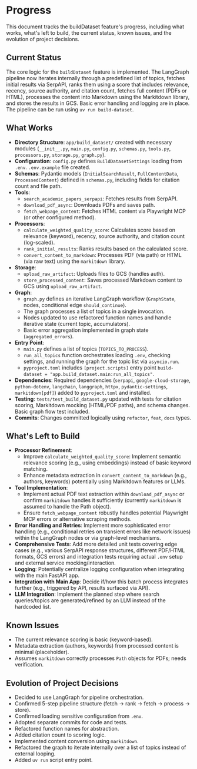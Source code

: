 # Progress

This document tracks the buildDataset feature's progress, including what works, what's left to build, the current status, known issues, and the evolution of project decisions.

## Current Status

The core logic for the `buildDataset` feature is implemented. The LangGraph pipeline now iterates internally through a predefined list of topics, fetches initial results via SerpAPI, ranks them using a score that includes relevance, recency, source authority, and citation count, fetches full content (PDFs or HTML), processes the content into Markdown using the Markitdown library, and stores the results in GCS. Basic error handling and logging are in place. The pipeline can be run using `uv run build-dataset`.

## What Works

- **Directory Structure**: `app/build_dataset/` created with necessary modules (`__init__.py`, `main.py`, `config.py`, `schemas.py`, `tools.py`, `processors.py`, `storage.py`, `graph.py`).
- **Configuration**: `config.py` defines `BuildDatasetSettings` loading from `.env`. `.env.example` file created.
- **Schemas**: Pydantic models (`InitialSearchResult`, `FullContentData`, `ProcessedContent`) defined in `schemas.py`, including fields for citation count and file path.
- **Tools**:
  - `search_academic_papers_serpapi`: Fetches results from SerpAPI.
  - `download_pdf_async`: Downloads PDFs and saves path.
  - `fetch_webpage_content`: Fetches HTML content via Playwright MCP (or other configured method).
- **Processors**:
  - `calculate_weighted_quality_score`: Calculates score based on relevance (keyword), recency, source authority, and citation count (log-scaled).
  - `rank_initial_results`: Ranks results based on the calculated score.
  - `convert_content_to_markdown`: Processes PDF (via path) or HTML (via raw text) using the `markitdown` library.
- **Storage**:
  - `upload_raw_artifact`: Uploads files to GCS (handles auth).
  - `store_processed_content`: Saves processed Markdown content to GCS using `upload_raw_artifact`.
- **Graph**:
  - `graph.py` defines an iterative LangGraph workflow (`GraphState`, nodes, conditional edge `should_continue`).
  - The graph processes a list of topics in a single invocation.
  - Nodes updated to use refactored function names and handle iterative state (current topic, accumulators).
  - Basic error aggregation implemented in graph state (`aggregated_errors`).
- **Entry Point**:
  - `main.py` defines a list of topics (`TOPICS_TO_PROCESS`).
  - `run_all_topics` function orchestrates loading `.env`, checking settings, and running the graph for the topic list via `asyncio.run`.
  - `pyproject.toml` includes `[project.scripts]` entry point `build-dataset = "app.build_dataset.main:run_all_topics"`.
- **Dependencies**: Required dependencies (`serpapi`, `google-cloud-storage`, `python-dotenv`, `langchain`, `langgraph`, `httpx`, `pydantic-settings`, `markitdown[pdf]`) added to `pyproject.toml` and installed.
- **Testing**: `tests/test_build_dataset.py` updated with tests for citation scoring, Markitdown mocking (HTML/PDF paths), and schema changes. Basic graph flow test included.
- **Commits**: Changes committed logically using `refactor`, `feat`, `docs` types.

## What's Left to Build

- **Processor Refinement**:
  - Improve `calculate_weighted_quality_score`: Implement semantic relevance scoring (e.g., using embeddings) instead of basic keyword matching.
  - Enhance metadata extraction in `convert_content_to_markdown` (e.g., authors, keywords) potentially using Markitdown features or LLMs.
- **Tool Implementation**:
  - Implement actual PDF text extraction within `download_pdf_async` or confirm `markitdown` handles it sufficiently (currently `markitdown` is assumed to handle the Path object).
  - Ensure `fetch_webpage_content` robustly handles potential Playwright MCP errors or alternative scraping methods.
- **Error Handling and Retries**: Implement more sophisticated error handling (e.g., conditional retries on transient errors like network issues) within the LangGraph nodes or via graph-level mechanisms.
- **Comprehensive Tests**: Add more detailed unit tests covering edge cases (e.g., various SerpAPI response structures, different PDF/HTML formats, GCS errors) and integration tests requiring actual `.env` setup and external service mocking/interaction.
- **Logging**: Potentially centralize logging configuration when integrating with the main FastAPI app.
- **Integration with Main App**: Decide if/how this batch process integrates further (e.g., triggered by API, results surfaced via API).
- **LLM Integration**: Implement the planned step where search queries/topics are generated/refined by an LLM instead of the hardcoded list.

## Known Issues

- The current relevance scoring is basic (keyword-based).
- Metadata extraction (authors, keywords) from processed content is minimal (placeholder).
- Assumes `markitdown` correctly processes `Path` objects for PDFs; needs verification.

## Evolution of Project Decisions

- Decided to use LangGraph for pipeline orchestration.
- Confirmed 5-step pipeline structure (fetch -> rank -> fetch -> process -> store).
- Confirmed loading sensitive configuration from `.env`.
- Adopted separate commits for code and tests.
- Refactored function names for abstraction.
- Added citation count to scoring logic.
- Implemented content conversion using `markitdown`.
- Refactored the graph to iterate internally over a list of topics instead of external looping.
- Added `uv run` script entry point.
